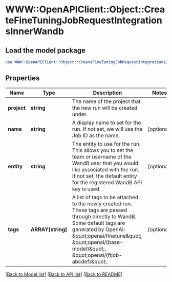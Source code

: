 # WWW::OpenAPIClient::Object::CreateFineTuningJobRequestIntegrationsInnerWandb

## Load the model package
```perl
use WWW::OpenAPIClient::Object::CreateFineTuningJobRequestIntegrationsInnerWandb;
```

## Properties
Name | Type | Description | Notes
------------ | ------------- | ------------- | -------------
**project** | **string** | The name of the project that the new run will be created under.  | 
**name** | **string** | A display name to set for the run. If not set, we will use the Job ID as the name.  | [optional] 
**entity** | **string** | The entity to use for the run. This allows you to set the team or username of the WandB user that you would like associated with the run. If not set, the default entity for the registered WandB API key is used.  | [optional] 
**tags** | **ARRAY[string]** | A list of tags to be attached to the newly created run. These tags are passed through directly to WandB. Some default tags are generated by OpenAI: \&quot;openai/finetune\&quot;, \&quot;openai/{base-model}\&quot;, \&quot;openai/{ftjob-abcdef}\&quot;.  | [optional] 

[[Back to Model list]](../README.md#documentation-for-models) [[Back to API list]](../README.md#documentation-for-api-endpoints) [[Back to README]](../README.md)


